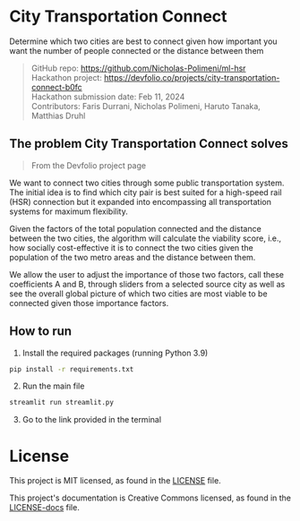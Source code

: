 # City Transportation Connect

Determine which two cities are best to connect given how important you want the number of people connected or the distance between them

> GitHub repo: https://github.com/Nicholas-Polimeni/ml-hsr <br/>
> Hackathon project: https://devfolio.co/projects/city-transportation-connect-b0fc <br/>
> Hackathon submission date: Feb 11, 2024 <br/>
> Contributors: Faris Durrani, Nicholas Polimeni, Haruto Tanaka, Matthias Druhl

## The problem City Transportation Connect solves
> From the Devfolio project page

We want to connect two cities through some public transportation system. The initial idea is to find which city pair is best suited for a high-speed rail (HSR) connection but it expanded into encompassing all transportation systems for maximum flexibility.

Given the factors of the total population connected and the distance between the two cities, the algorithm will calculate the viability score, i.e., how socially cost-effective it is to connect the two cities given the population of the two metro areas and the distance between them.

We allow the user to adjust the importance of those two factors, call these coefficients A and B, through sliders from a selected source city as well as see the overall global picture of which two cities are most viable to be connected given those importance factors.

## How to run

1. Install the required packages (running Python 3.9)

```bash
pip install -r requirements.txt
```

2. Run the main file

```bash
streamlit run streamlit.py
```

3. Go to the link provided in the terminal

# License

This project is MIT licensed, as found in the [LICENSE](./LICENSE) file.

This project's documentation is Creative Commons licensed, as found in the [LICENSE-docs](./.github/LICENSE-docs) file.
